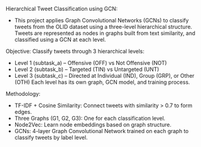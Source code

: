 Hierarchical Tweet Classification using GCN:
- This project applies Graph Convolutional Networks (GCNs) to classify tweets from the OLID dataset using a three-level hierarchical structure. Tweets are represented as nodes in graphs built from text similarity, and classified using a GCN at each level.

Objective:
Classify tweets through 3 hierarchical levels:
- Level 1 (subtask_a) – Offensive (OFF) vs Not Offensive (NOT)
- Level 2 (subtask_b) – Targeted (TIN) vs Untargeted (UNT)
- Level 3 (subtask_c) – Directed at Individual (IND), Group (GRP), or Other (OTH)
Each level has its own graph, GCN model, and training process.

Methodology:
- TF-IDF + Cosine Similarity: Connect tweets with similarity > 0.7 to form edges.
- Three Graphs (G1, G2, G3): One for each classification level.
- Node2Vec: Learn node embeddings based on graph structure.
- GCNs: 4-layer Graph Convolutional Network trained on each graph to classify tweets by label level.
